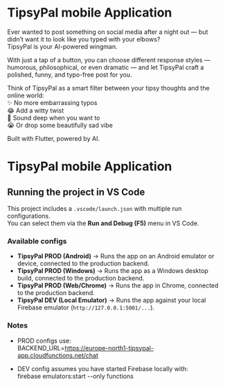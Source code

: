 # TipsyPal mobile Application

Ever wanted to post something on social media after a night out — but didn’t want it to look like you typed with your elbows?  
TipsyPal is your AI-powered wingman.  

With just a tap of a button, you can choose different response styles — humorous, philosophical, or even dramatic — and let TipsyPal craft a polished, funny, and typo-free post for you.  

Think of TipsyPal as a smart filter between your tipsy thoughts and the online world:  
✨ No more embarrassing typos  
😂 Add a witty twist  
🧠 Sound deep when you want to  
😭 Or drop some beautifully sad vibe

Built with Flutter, powered by AI. 

# TipsyPal mobile Application

## Running the project in VS Code

This project includes a `.vscode/launch.json` with multiple run configurations.  
You can select them via the **Run and Debug (F5)** menu in VS Code.

### Available configs
- **TipsyPal PROD (Android)** → Runs the app on an Android emulator or device, connected to the production backend.  
- **TipsyPal PROD (Windows)** → Runs the app as a Windows desktop build, connected to the production backend.  
- **TipsyPal PROD (Web/Chrome)** → Runs the app in Chrome, connected to the production backend.  
- **TipsyPal DEV (Local Emulator)** → Runs the app against your local Firebase emulator (`http://127.0.0.1:5001/...`).  

### Notes
- PROD configs use:  
BACKEND_URL=https://europe-north1-tipsypal-app.cloudfunctions.net/chat

- DEV config assumes you have started Firebase locally with:  
firebase emulators:start --only functions
